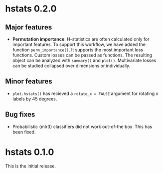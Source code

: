 # hstats 0.2.0

## Major features

- **Permutation importance**: H-statistics are often calculated only for important features. To support this workflow, we have added the function `perm_importance()`. It supports the most important loss functions. Custom losses can be passed as functions. The resulting object can be analyzed with `summary()` and `plot()`. Multivariate losses can be studied collapsed over dimensions or individually.

## Minor features

- `plot.hstats()` has recieved a `rotate_x = FALSE` argument for rotating x labels by 45 degrees.

## Bug fixes

- Probabilistic {mlr3} classifiers did not work out-of-the box. This has been fixed.

# hstats 0.1.0

This is the initial release.
